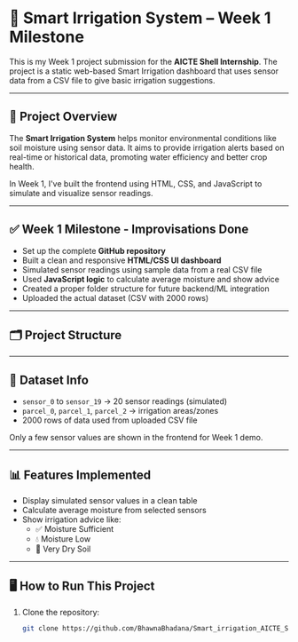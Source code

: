 # 🌿 Smart Irrigation System – Week 1 Milestone

This is my Week 1 project submission for the **AICTE Shell Internship**. The project is a static web-based Smart Irrigation dashboard that uses sensor data from a CSV file to give basic irrigation suggestions.

---

## 📌 Project Overview

The **Smart Irrigation System** helps monitor environmental conditions like soil moisture using sensor data. It aims to provide irrigation alerts based on real-time or historical data, promoting water efficiency and better crop health.

In Week 1, I've built the frontend using HTML, CSS, and JavaScript to simulate and visualize sensor readings.

---

## ✅ Week 1 Milestone - Improvisations Done

- Set up the complete **GitHub repository**
- Built a clean and responsive **HTML/CSS UI dashboard**
- Simulated sensor readings using sample data from a real CSV file
- Used **JavaScript logic** to calculate average moisture and show advice
- Created a proper folder structure for future backend/ML integration
- Uploaded the actual dataset (CSV with 2000 rows)

---

## 🗂️ Project Structure


---

## 🧪 Dataset Info

- `sensor_0` to `sensor_19` → 20 sensor readings (simulated)
- `parcel_0`, `parcel_1`, `parcel_2` → irrigation areas/zones
- 2000 rows of data used from uploaded CSV file

Only a few sensor values are shown in the frontend for Week 1 demo.

---

## 📊 Features Implemented

- Display simulated sensor values in a clean table
- Calculate average moisture from selected sensors
- Show irrigation advice like:
  - ✅ Moisture Sufficient
  - 💧 Moisture Low
  - 🚨 Very Dry Soil

---

## 🖥️ How to Run This Project

1. Clone the repository:
   ```bash
   git clone https://github.com/BhawnaBhadana/Smart_irrigation_AICTE_Shell.git


